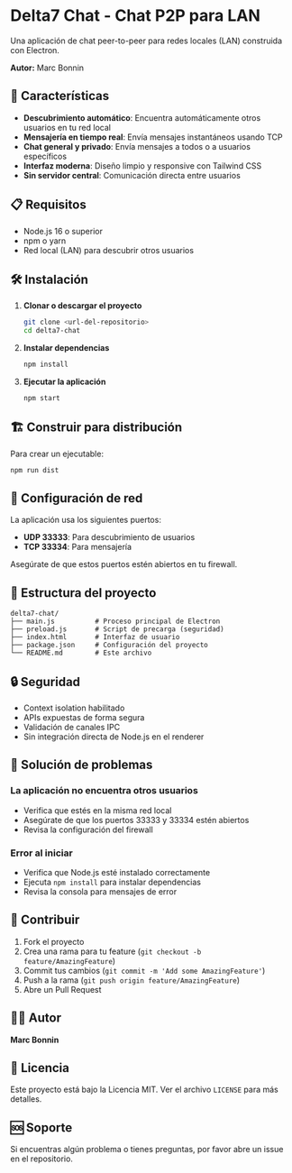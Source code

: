 # Delta7 Chat - Chat P2P para LAN

Una aplicación de chat peer-to-peer para redes locales (LAN) construida con Electron.

**Autor:** Marc Bonnin

## 🚀 Características

- **Descubrimiento automático**: Encuentra automáticamente otros usuarios en tu red local
- **Mensajería en tiempo real**: Envía mensajes instantáneos usando TCP
- **Chat general y privado**: Envía mensajes a todos o a usuarios específicos
- **Interfaz moderna**: Diseño limpio y responsive con Tailwind CSS
- **Sin servidor central**: Comunicación directa entre usuarios

## 📋 Requisitos

- Node.js 16 o superior
- npm o yarn
- Red local (LAN) para descubrir otros usuarios

## 🛠️ Instalación

1. **Clonar o descargar el proyecto**
   ```bash
   git clone <url-del-repositorio>
   cd delta7-chat
   ```

2. **Instalar dependencias**
   ```bash
   npm install
   ```

3. **Ejecutar la aplicación**
   ```bash
   npm start
   ```

## 🏗️ Construir para distribución

Para crear un ejecutable:

```bash
npm run dist
```

## 🔧 Configuración de red

La aplicación usa los siguientes puertos:
- **UDP 33333**: Para descubrimiento de usuarios
- **TCP 33334**: Para mensajería

Asegúrate de que estos puertos estén abiertos en tu firewall.

## 📁 Estructura del proyecto

```
delta7-chat/
├── main.js          # Proceso principal de Electron
├── preload.js       # Script de precarga (seguridad)
├── index.html       # Interfaz de usuario
├── package.json     # Configuración del proyecto
└── README.md        # Este archivo
```

## 🔒 Seguridad

- Context isolation habilitado
- APIs expuestas de forma segura
- Validación de canales IPC
- Sin integración directa de Node.js en el renderer

## 🐛 Solución de problemas

### La aplicación no encuentra otros usuarios
- Verifica que estés en la misma red local
- Asegúrate de que los puertos 33333 y 33334 estén abiertos
- Revisa la configuración del firewall

### Error al iniciar
- Verifica que Node.js esté instalado correctamente
- Ejecuta `npm install` para instalar dependencias
- Revisa la consola para mensajes de error

## 🤝 Contribuir

1. Fork el proyecto
2. Crea una rama para tu feature (`git checkout -b feature/AmazingFeature`)
3. Commit tus cambios (`git commit -m 'Add some AmazingFeature'`)
4. Push a la rama (`git push origin feature/AmazingFeature`)
5. Abre un Pull Request

## 👨‍💻 Autor

**Marc Bonnin**

## 📄 Licencia

Este proyecto está bajo la Licencia MIT. Ver el archivo `LICENSE` para más detalles.

## 🆘 Soporte

Si encuentras algún problema o tienes preguntas, por favor abre un issue en el repositorio. 